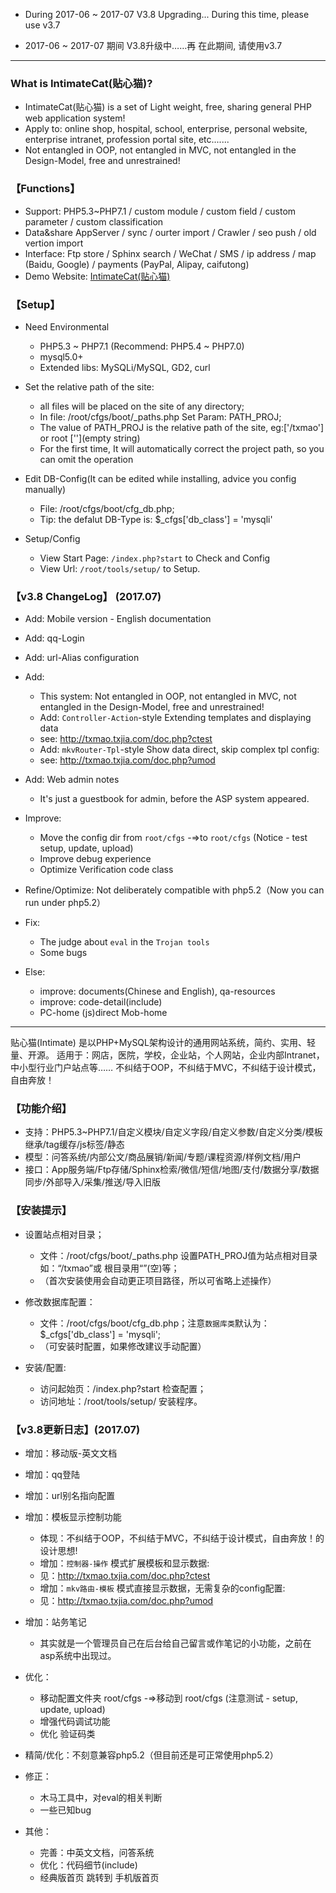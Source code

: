 

* During 2017-06 ~ 2017-07 
V3.8 Upgrading...
During this time, please use v3.7

* 2017-06 ~ 2017-07 期间 
V3.8升级中……再
在此期间, 请使用v3.7


--- --- --- --- --- --- --- --- --- 

### What is IntimateCat(贴心猫)?

* IntimateCat(贴心猫) is a set of Light weight, free, sharing general PHP web application system!
* Apply to: online shop, hospital, school, enterprise, personal website, enterprise intranet, profession portal site, etc.......
* Not entangled in OOP, not entangled in MVC, not entangled in the Design-Model, free and unrestrained!

### 【Functions】

* Support: PHP5.3~PHP7.1 / custom module / custom field / custom parameter / custom classification
* Data&share AppServer / sync / ourter import / Crawler / seo push / old vertion import
* Interface: Ftp store / Sphinx search / WeChat / SMS / ip address / map (Baidu, Google) / payments (PayPal, Alipay, caifutong)
* Demo Website: [IntimateCat(贴心猫)](http://txmao.txjia.com/)

### 【Setup】

* Need Environmental
  - PHP5.3 ~ PHP7.1 (Recommend: PHP5.4 ~ PHP7.0)
  - mysql5.0+
  - Extended libs: MySQLi/MySQL, GD2, curl

* Set the relative path of the site: 
  - all files will be placed on the site of any directory; 
  - In file: /root/cfgs/boot/_paths.php Set Param: PATH_PROJ; 
  - The value of PATH_PROJ is the relative path of the site, eg:['/txmao'] or root [''](empty string)
  - For the first time, It will automatically correct the project path, so you can omit the operation

* Edit DB-Config(It can be edited while installing, advice you config manually) 
  - File: /root/cfgs/boot/cfg_db.php; 
  - Tip: the defalut DB-Type is: $_cfgs['db_class'] = 'mysqli'

* Setup/Config 
  - View Start Page: `/index.php?start` to Check and Config
  - View Url: `/root/tools/setup/` to Setup.

### 【v3.8 ChangeLog】 (2017.07)

* Add: Mobile version - English documentation
* Add: qq-Login
* Add: url-Alias configuration

* Add: 
  - This system: Not entangled in OOP, not entangled in MVC, not entangled in the Design-Model, free and unrestrained!
  - Add: `Controller-Action`-style Extending templates and displaying data
  - see: http://txmao.txjia.com/doc.php?ctest
  - Add: `mkvRouter-Tpl`-style Show data direct, skip complex tpl config:
  - see: http://txmao.txjia.com/doc.php?umod

* Add: Web admin notes
  - It's just a guestbook for admin, before the ASP system appeared.

* Improve: 
  - Move the config dir from `root/cfgs` -=>to `root/cfgs` (Notice - test setup, update, upload)
  - Improve debug experience
  - Optimize Verification code class

* Refine/Optimize: Not deliberately compatible with php5.2（Now you can run under php5.2）

* Fix: 
  - The judge about `eval` in the `Trojan tools`
  - Some bugs

* Else: 
  - improve: documents(Chinese and English), qa-resources
  - improve: code-detail(include)
  - PC-home (js)direct Mob-home


--- --- --- --- --- --- --- --- --- 

贴心猫(Intimate) 是以PHP+MySQL架构设计的通用网站系统，简约、实用、轻量、开源。
适用于：网店，医院，学校，企业站，个人网站，企业内部Intranet，中小型行业门户站点等……
不纠结于OOP，不纠结于MVC，不纠结于设计模式，自由奔放！

### 【功能介绍】

* 支持：PHP5.3~PHP7.1/自定义模块/自定义字段/自定义参数/自定义分类/模板继承/tag缓存/js标签/静态
* 模型：问答系统/内部公文/商品展销/新闻/专题/课程资源/样例文档/用户
* 接口：App服务端/Ftp存储/Sphinx检索/微信/短信/地图/支付/数据分享/数据同步/外部导入/采集/推送/导入旧版

### 【安装提示】

* 设置站点相对目录；
  - 文件：/root/cfgs/boot/_paths.php 设置PATH_PROJ值为站点相对目录如：“/txmao”或 根目录用“”(空)等；
  - （首次安装使用会自动更正项目路径，所以可省略上述操作）

* 修改数据库配置：
  - 文件：/root/cfgs/boot/cfg_db.php；注意`数据库类`默认为：$_cfgs['db_class'] = 'mysqli';
  - （可安装时配置，如果修改建议手动配置）

* 安装/配置: 
  - 访问起始页：/index.php?start 检查配置；
  - 访问地址：/root/tools/setup/ 安装程序。


### 【v3.8更新日志】(2017.07)

* 增加：移动版-英文文档
* 增加：qq登陆
* 增加：url别名指向配置

* 增加：模板显示控制功能
  - 体现：不纠结于OOP，不纠结于MVC，不纠结于设计模式，自由奔放！的设计思想!
  - 增加：`控制器-操作` 模式扩展模板和显示数据:
  - 见：http://txmao.txjia.com/doc.php?ctest
  - 增加：`mkv路由-模板` 模式直接显示数据，无需复杂的config配置:
  - 见：http://txmao.txjia.com/doc.php?umod

* 增加：站务笔记
  - 其实就是一个管理员自己在后台给自己留言或作笔记的小功能，之前在asp系统中出现过。

* 优化：
  - 移动配置文件夹 root/cfgs -=>移动到 root/cfgs (注意测试 - setup, update, upload)
  - 增强代码调试功能
  - 优化 验证码类

* 精简/优化：不刻意兼容php5.2（但目前还是可正常使用php5.2）

* 修正：
  - 木马工具中，对eval的相关判断
  - 一些已知bug

* 其他：
  - 完善：中英文文档，问答系统
  - 优化：代码细节(include)
  - 经典版首页 跳转到 手机版首页
 
